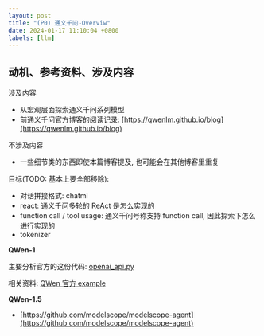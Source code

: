 ```yaml
---
layout: post
title: "(P0) 通义千问-Overviw"
date: 2024-01-17 11:10:04 +0800
labels: [llm]
---
```


## 动机、参考资料、涉及内容

涉及内容

- 从宏观层面探索通义千问系列模型
- 前通义千问官方博客的阅读记录: [https://qwenlm.github.io/blog](https://qwenlm.github.io/blog)

不涉及内容

- 一些细节类的东西即使本篇博客提及, 也可能会在其他博客里重复

目标(TODO: 基本上要全部移除):

- 对话拼接格式: chatml
- react: 通义千问多轮的 ReAct 是怎么实现的
- function call / tool usage: 通义千问号称支持 function call, 因此探索下怎么进行实现的
- tokenizer

**QWen-1**

主要分析官方的这份代码: [openai_api.py](https://github.com/QwenLM/Qwen/blob/204c2c59f49cfa7461e8e02d5ad2f6b3d082f08c/openai_api.py)

相关资料: [QWen 官方 example](https://github.com/QwenLM/Qwen/blob/main/examples/)

**QWen-1.5**

- [https://github.com/modelscope/modelscope-agent](https://github.com/modelscope/modelscope-agent)



